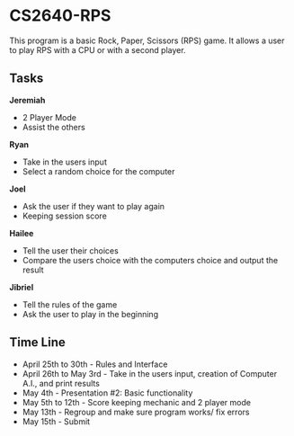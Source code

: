 # CS2640-RPS
This program is a basic Rock, Paper, Scissors (RPS) game. It allows a user to play RPS with a CPU or with a second player. 

## Tasks
**Jeremiah**
- 2 Player Mode
- Assist the others

**Ryan**
- Take in the users input
- Select a random choice for the computer

**Joel**
- Ask the user if they want to play again
- Keeping session score

**Hailee**
- Tell the user their choices
- Compare the users choice with the computers choice and output the result

**Jibriel**
- Tell the rules of the game
- Ask the user to play in the beginning

## Time Line
- April 25th to 30th - Rules and Interface
- April 26th to May 3rd - Take in the users input, creation of Computer A.I., and print results
- May 4th - Presentation #2: Basic functionality
- May 5th to 12th - Score keeping mechanic and 2 player mode
- May 13th - Regroup and make sure program works/ fix errors
- May 15th - Submit
